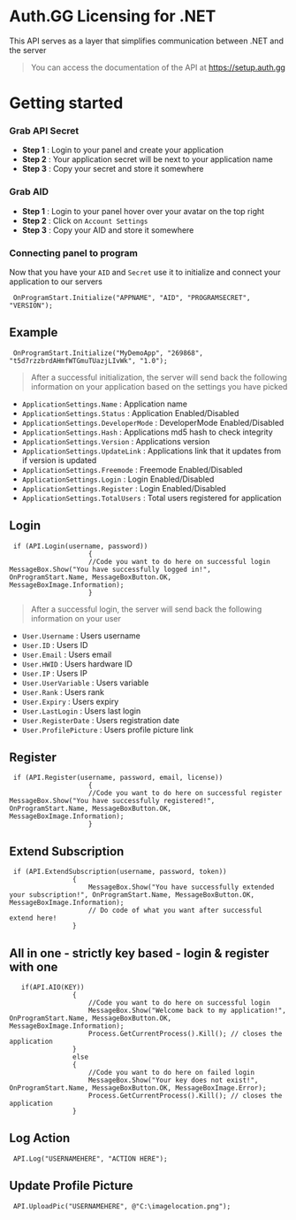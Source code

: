 # Auth.GG Licensing for .NET

This API serves as a layer that simplifies communication between .NET and the server

> You can access the documentation of the API at https://setup.auth.gg

# Getting started

### Grab API Secret

* **Step 1** : Login to your panel and create your application
* **Step 2** : Your application secret will be next to your application name
* **Step 3** : Copy your secret and store it somewhere
### Grab AID
* **Step 1** : Login to your panel hover over your avatar on the top right
* **Step 2** : Click on ``Account Settings``
* **Step 3** : Copy your AID and store it somewhere

### Connecting panel to program
Now that you have your ``AID`` and ``Secret`` use it to initialize and connect your application to our servers
```
 OnProgramStart.Initialize("APPNAME", "AID", "PROGRAMSECRET", "VERSION");
```
## Example
```
 OnProgramStart.Initialize("MyDemoApp", "269868", "t5d7rzzbrdAHmfWTGmuTUazjLIvWk", "1.0");
```
> After a successful initialization, the server will send back the following information on your application based on the settings you have picked
* ``ApplicationSettings.Name`` : Application name
* ``ApplicationSettings.Status`` : Application Enabled/Disabled
* ``ApplicationSettings.DeveloperMode`` : DeveloperMode Enabled/Disabled
* ``ApplicationSettings.Hash`` : Applications md5 hash to check integrity
* ``ApplicationSettings.Version`` : Applications version
* ``ApplicationSettings.UpdateLink`` : Applications link that it updates from if version is updated
* ``ApplicationSettings.Freemode`` : Freemode Enabled/Disabled
* ``ApplicationSettings.Login`` : Login Enabled/Disabled
* ``ApplicationSettings.Register`` : Login Enabled/Disabled
*  ``ApplicationSettings.TotalUsers`` : Total users registered for application
## Login

```
 if (API.Login(username, password))
                    {
                    //Code you want to do here on successful login
MessageBox.Show("You have successfully logged in!", OnProgramStart.Name, MessageBoxButton.OK, MessageBoxImage.Information);
                    }
```
> After a successful login, the server will send back the following information on your user
* ``User.Username`` : Users username 
* ``User.ID`` : Users ID
* ``User.Email`` : Users email
* ``User.HWID`` : Users hardware ID
* ``User.IP`` : Users IP
* ``User.UserVariable`` : Users variable
* ``User.Rank`` : Users rank
* ``User.Expiry`` : Users expiry
* ``User.LastLogin`` : Users last login
* ``User.RegisterDate`` : Users registration date
* ``User.ProfilePicture`` : Users profile picture link
## Register

```
 if (API.Register(username, password, email, license))
                    {
                    //Code you want to do here on successful register
MessageBox.Show("You have successfully registered!", OnProgramStart.Name, MessageBoxButton.OK, MessageBoxImage.Information);
                    }
```
## Extend Subscription
```
 if (API.ExtendSubscription(username, password, token))
                {
                    MessageBox.Show("You have successfully extended your subscription!", OnProgramStart.Name, MessageBoxButton.OK, MessageBoxImage.Information);
                    // Do code of what you want after successful extend here!
                }
```
## All in one - strictly key based - login & register with one
```
   if(API.AIO(KEY))
                {
                    //Code you want to do here on successful login
                    MessageBox.Show("Welcome back to my application!", OnProgramStart.Name, MessageBoxButton.OK, MessageBoxImage.Information);
                    Process.GetCurrentProcess().Kill(); // closes the application
                }
                else
                {
                    //Code you want to do here on failed login
                    MessageBox.Show("Your key does not exist!", OnProgramStart.Name, MessageBoxButton.OK, MessageBoxImage.Error);
                    Process.GetCurrentProcess().Kill(); // closes the application
                }
```
## Log Action

```
 API.Log("USERNAMEHERE", "ACTION HERE");
```
## Update Profile Picture

```
 API.UploadPic("USERNAMEHERE", @"C:\imagelocation.png");
```
